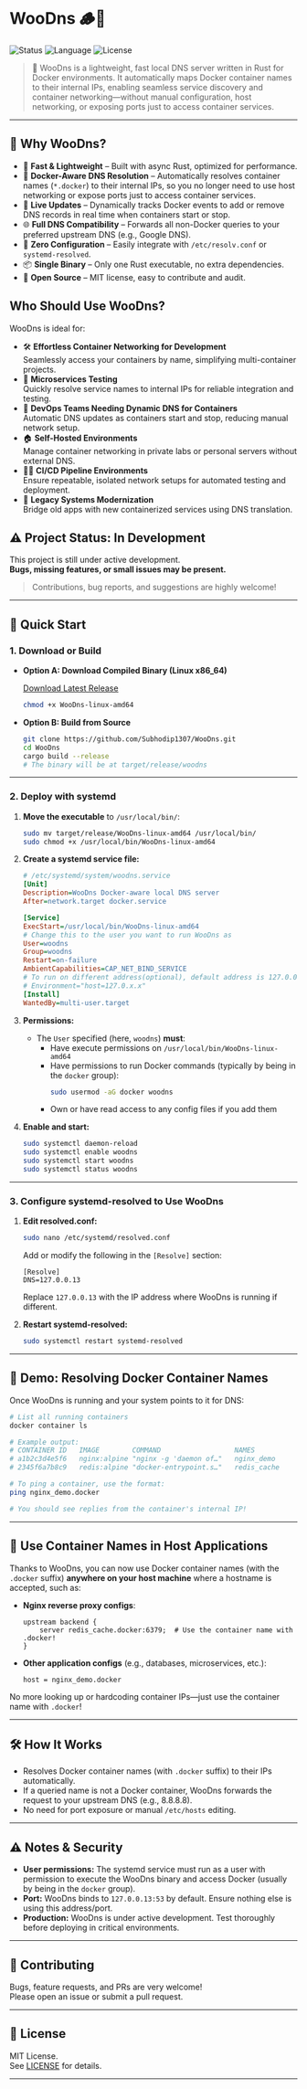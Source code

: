 # WooDns 🪵🔧

![Status](https://img.shields.io/badge/status-in--development-orange)
![Language](https://img.shields.io/badge/Rust-stable-blue)
![License](https://img.shields.io/badge/license-MIT-green)

> 🚀 WooDns is a lightweight, fast local DNS server written in Rust for Docker environments. It automatically maps Docker container names to their internal IPs, enabling seamless service discovery and container networking—without manual configuration, host networking, or exposing ports just to access container services.


---

## 🚀 Why WooDns?

- 🎯 **Fast & Lightweight** – Built with async Rust, optimized for performance.
- 🐳 **Docker-Aware DNS Resolution** – Automatically resolves container names (`*.docker`) to their internal IPs, so you no longer need to use host networking or expose ports just to access container services.
- 🔁 **Live Updates** – Dynamically tracks Docker events to add or remove DNS records in real time when containers start or stop.
- 🌐 **Full DNS Compatibility** – Forwards all non-Docker queries to your preferred upstream DNS (e.g., Google DNS).
- 🔄 **Zero Configuration** – Easily integrate with `/etc/resolv.conf` or `systemd-resolved`.
- 📦 **Single Binary** – Only one Rust executable, no extra dependencies.
- 👐 **Open Source** – MIT license, easy to contribute and audit.

## Who Should Use WooDns?

WooDns is ideal for:

- 🛠️ **Effortless Container Networking for Development**  
  Seamlessly access your containers by name, simplifying multi-container projects.
- 🧩 **Microservices Testing**  
  Quickly resolve service names to internal IPs for reliable integration and testing.
- 🚀 **DevOps Teams Needing Dynamic DNS for Containers**  
  Automatic DNS updates as containers start and stop, reducing manual network setup.
- 🏠 **Self-Hosted Environments**  
  Manage container networking in private labs or personal servers without external DNS.
- 🧑‍💻 **CI/CD Pipeline Environments**  
  Ensure repeatable, isolated network setups for automated testing and deployment.
- 🔄 **Legacy Systems Modernization**  
  Bridge old apps with new containerized services using DNS translation.

## ⚠️ Project Status: In Development

This project is still under active development.  
**Bugs, missing features, or small issues may be present.**

> Contributions, bug reports, and suggestions are highly welcome!

---

## 🚀 Quick Start

### 1. Download or Build

- **Option A: Download Compiled Binary (Linux x86_64)**
  
  [Download Latest Release](./WooDns-linux-amd64)

  ```sh
  chmod +x WooDns-linux-amd64
  ```

- **Option B: Build from Source**

  ```sh
  git clone https://github.com/Subhodip1307/WooDns.git
  cd WooDns
  cargo build --release
  # The binary will be at target/release/woodns
  ```

---

### 2. Deploy with systemd

1. **Move the executable** to `/usr/local/bin/`:

    ```sh
    sudo mv target/release/WooDns-linux-amd64 /usr/local/bin/
    sudo chmod +x /usr/local/bin/WooDns-linux-amd64
    ```

2. **Create a systemd service file:**

    ```ini
    # /etc/systemd/system/woodns.service
    [Unit]
    Description=WooDns Docker-aware local DNS server
    After=network.target docker.service

    [Service]
    ExecStart=/usr/local/bin/WooDns-linux-amd64
    # Change this to the user you want to run WooDns as
    User=woodns
    Group=woodns
    Restart=on-failure
    AmbientCapabilities=CAP_NET_BIND_SERVICE
    # To run on different address(optional), default address is 127.0.0.13
    # Environment="host=127.0.x.x"
    [Install]
    WantedBy=multi-user.target
    ```

3. **Permissions:**

    - The `User` specified (here, `woodns`) **must**:
      - Have execute permissions on `/usr/local/bin/WooDns-linux-amd64`
      - Have permissions to run Docker commands (typically by being in the `docker` group):
        ```sh
        sudo usermod -aG docker woodns
        ```
      - Own or have read access to any config files if you add them

4. **Enable and start:**

    ```sh
    sudo systemctl daemon-reload
    sudo systemctl enable woodns
    sudo systemctl start woodns
    sudo systemctl status woodns
    ```

---

### 3. Configure systemd-resolved to Use WooDns

1. **Edit resolved.conf:**
    ```sh
    sudo nano /etc/systemd/resolved.conf
    ```
    Add or modify the following in the `[Resolve]` section:
    ```
    [Resolve]
    DNS=127.0.0.13
    ```
    Replace `127.0.0.13` with the IP address where WooDns is running if different.

2. **Restart systemd-resolved:**
    ```sh
    sudo systemctl restart systemd-resolved
    ```

---

## 🐳 Demo: Resolving Docker Container Names

Once WooDns is running and your system points to it for DNS:

```sh
# List all running containers
docker container ls

# Example output:
# CONTAINER ID   IMAGE        COMMAND                  NAMES
# a1b2c3d4e5f6   nginx:alpine "nginx -g 'daemon of…"   nginx_demo
# 2345f6a7b8c9   redis:alpine "docker-entrypoint.s…"   redis_cache

# To ping a container, use the format:
ping nginx_demo.docker

# You should see replies from the container's internal IP!
```

---

## 🔄 Use Container Names in Host Applications

Thanks to WooDns, you can now use Docker container names (with the `.docker` suffix) **anywhere on your host machine** where a hostname is accepted, such as:

- **Nginx reverse proxy configs**:
    ```nginx
    upstream backend {
        server redis_cache.docker:6379;  # Use the container name with .docker!
    }
    ```
- **Other application configs** (e.g., databases, microservices, etc.):
    ```
    host = nginx_demo.docker
    ```

No more looking up or hardcoding container IPs—just use the container name with `.docker`!

---


## 🛠️ How It Works

- Resolves Docker container names (with `.docker` suffix) to their IPs automatically.
- If a queried name is not a Docker container, WooDns forwards the request to your upstream DNS (e.g., 8.8.8.8).
- No need for port exposure or manual `/etc/hosts` editing.

---

## ⚠️ Notes & Security

- **User permissions:** The systemd service must run as a user with permission to execute the WooDns binary and access Docker (usually by being in the `docker` group).
- **Port:** WooDns binds to `127.0.0.13:53` by default. Ensure nothing else is using this address/port.
- **Production:** WooDns is under active development. Test thoroughly before deploying in critical environments.

---

## 🤝 Contributing

Bugs, feature requests, and PRs are very welcome!  
Please open an issue or submit a pull request.

---

## 📄 License

MIT License.  
See [LICENSE](./LICENSE) for details.

---
